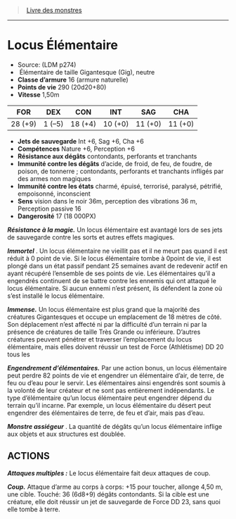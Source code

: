 ﻿> [Livre des monstres](tome_of_beasts.md)

---

# Locus Élémentaire

- Source: (LDM p274)
-  Élémentaire de taille Gigantesque (Gig), neutre
- **Classe d’armure** 16 (armure naturelle)
- **Points de vie** 290 (20d20+80)
- **Vitesse** 1,50m

|FOR|DEX|CON|INT|SAG|CHA|
|---|---|---|---|---|---|
|28 (+9)|1 (–5)|18 (+4)|10 (+0)|11 (+0)|11 (+0)|

- **Jets de sauvegarde** Int +6, Sag +6, Cha +6
- **Compétences** Nature +6, Perception +6
- **Résistance aux dégâts** contondants, perforants et tranchants
- **Immunité contre les dégâts** d’acide, de froid, de feu, de foudre, de poison, de tonnerre ; contondants, perforants et tranchants infligés par des armes non magiques
- **Immunité contre les états** charmé, épuisé, terrorisé, paralysé, pétrifié, empoisonné, inconscient
- **Sens** vision dans le noir 36m, perception des vibrations 36 m, Perception passive 16
- **Dangerosité** 17 (18 000PX)

**_Résistance à la magie._** Un locus élémentaire est avantagé lors de ses jets de sauvegarde contre les sorts et autres effets magiques.

**_Immortel_** . Un locus élémentaire ne vieillit pas et il ne meurt pas quand il est réduit à 0 point de vie. Si le locus élémentaire tombe à 0point de vie, il est plongé dans un état passif pendant 25 semaines avant de redevenir actif en ayant récupéré l’ensemble de ses points de vie. Les élémentaires qu’il a engendrés continuent de se battre contre les ennemis qui ont attaqué le locus élémentaire. Si aucun ennemi n’est présent, ils défendent la zone où s’est installé le locus élémentaire.

**_Immense._** Un locus élémentaire est plus grand que la majorité des créatures Gigantesques et occupe un emplacement de 18 mètres de côté. Son déplacement n’est affecté ni par la difficulté d’un terrain ni par la présence de créatures de taille Très Grande ou inférieure. D’autres créatures peuvent pénétrer et traverser l’emplacement du locus élémentaire, mais elles doivent réussir un test de Force (Athlétisme) DD 20 tous les

**_Engendrement d’élémentaires._** Par une action bonus, un locus élémentaire peut perdre 82 points de vie et engendrer un élémentaire d’air, de terre, de feu ou d’eau pour le servir. Les élémentaires ainsi engendrés sont soumis à la volonté de leur créateur et ne sont pas entièrement indépendants. Le type d’élémentaire qu’un locus élémentaire peut engendrer dépend du terrain qu’il incarne. Par exemple, un locus élémentaire du désert peut engendrer des élémentaires de terre, de feu et d’air, mais pas d’eau.

**_Monstre assiégeur_** . La quantité de dégâts qu’un locus élémentaire inflige aux objets et aux structures est doublée.

## ACTIONS

**_Attaques multiples :_** Le locus élémentaire fait deux attaques de coup.

**_Coup._** Attaque d’arme au corps à corps: +15 pour toucher, allonge 4,50 m, une cible. Touché: 36 (6d8+9) dégâts contondants. Si la cible est une créature, elle doit réussir un jet de sauvegarde de Force DD 23, sans quoi elle tombe à terre.


